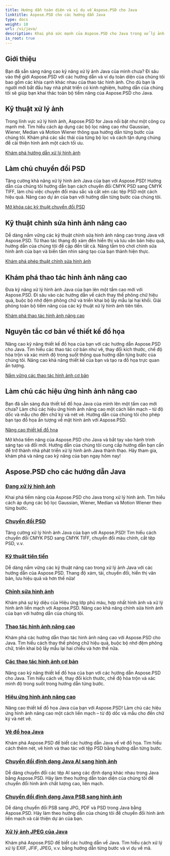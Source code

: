 ```yaml
---
title: Hướng dẫn toàn diện và ví dụ về Aspose.PSD cho Java
linktitle: Aspose.PSD cho các hướng dẫn Java
type: docs
weight: 10
url: /vi/java/
description: Khai phá sức mạnh của Aspose.PSD cho Java trong xử lý ảnh! Các bộ lọc chính như Gaussian, Wiener, Median và Motion Wiener với hướng dẫn từng bước.
is_root: true
---
```


## Giới thiệu

Bạn đã sẵn sàng nâng cao kỹ năng xử lý ảnh Java của mình chưa? Đi sâu vào thế giới Aspose.PSD với các hướng dẫn và ví dụ toàn diện của chúng tôi bao gồm các khía cạnh khác nhau của thao tác hình ảnh. Cho dù bạn là người mới bắt đầu hay nhà phát triển có kinh nghiệm, hướng dẫn của chúng tôi sẽ giúp bạn khai thác toàn bộ tiềm năng của Aspose.PSD cho Java.

## Kỹ thuật xử lý ảnh

Trong lĩnh vực xử lý hình ảnh, Aspose.PSD for Java nổi bật như một công cụ mạnh mẽ. Tìm hiểu cách áp dụng các bộ lọc nâng cao như Gaussian, Wiener, Median và Motion Wiener thông qua hướng dẫn từng bước của chúng tôi. Khám phá các sắc thái của từng bộ lọc và cách tận dụng chúng để cải thiện hình ảnh một cách tối ưu.

[Khám phá hướng dẫn xử lý hình ảnh](./image-processing/)

## Làm chủ chuyển đổi PSD

Tăng cường khả năng xử lý hình ảnh Java của bạn với Aspose.PSD! Hướng dẫn của chúng tôi hướng dẫn bạn cách chuyển đổi CMYK PSD sang CMYK TIFF, làm chủ việc chuyển đổi màu sắc và cắt xén các tệp PSD một cách hiệu quả. Nâng cao dự án của bạn với hướng dẫn từng bước của chúng tôi.

[Mở khóa các kỹ thuật chuyển đổi PSD](./psd-conversion/)

## Kỹ thuật chỉnh sửa hình ảnh nâng cao

Dễ dàng nắm vững các kỹ thuật chỉnh sửa hình ảnh nâng cao trong Java với Aspose.PSD. Từ thao tác thang độ xám đến hiển thị và lưu văn bản hiệu quả, hướng dẫn của chúng tôi đề cập đến tất cả. Nâng tầm trò chơi chỉnh sửa hình ảnh của bạn và biến tầm nhìn sáng tạo của bạn thành hiện thực.

[Khám phá phép thuật chỉnh sửa hình ảnh](./image-editing/)

## Khám phá thao tác hình ảnh nâng cao

Đưa kỹ năng xử lý hình ảnh Java của bạn lên một tầm cao mới với Aspose.PSD. Đi sâu vào các hướng dẫn về cách thay thế phông chữ hiệu quả, buộc bộ nhớ đệm phông chữ và triển khai bộ lấy mẫu lại hai khối. Giải phóng toàn bộ tiềm năng của các kỹ thuật xử lý hình ảnh tiên tiến.

[Khám phá thao tác hình ảnh nâng cao](./advanced-image-manipulation/)

## Nguyên tắc cơ bản về thiết kế đồ họa

Nâng cao kỹ năng thiết kế đồ họa của bạn với các hướng dẫn Aspose.PSD cho Java. Tìm hiểu các thao tác cơ bản như vẽ, thay đổi kích thước, chế độ hòa trộn và xác minh độ trong suốt thông qua hướng dẫn từng bước của chúng tôi. Nâng cao khả năng thiết kế của bạn và tạo ra đồ họa trực quan ấn tượng.

[Nắm vững các thao tác hình ảnh cơ bản](./basic-image-operations/)

## Làm chủ các hiệu ứng hình ảnh nâng cao

Bạn đã sẵn sàng đưa thiết kế đồ họa Java của mình lên một tầm cao mới chưa? Làm chủ các hiệu ứng hình ảnh nâng cao một cách liền mạch – từ độ dốc và mẫu cho đến chữ ký và nét vẽ. Hướng dẫn của chúng tôi cho phép bạn tạo đồ họa ấn tượng về mặt hình ảnh với Aspose.PSD.

[Nâng cao thiết kế đồ họa](./advanced-image-effects/)

Mở khóa tiềm năng của Aspose.PSD cho Java và bắt tay vào hành trình sáng tạo và đổi mới. Hướng dẫn của chúng tôi cung cấp hướng dẫn bạn cần để trở thành nhà phát triển xử lý hình ảnh Java thành thạo. Hãy tham gia, khám phá và nâng cao kỹ năng của bạn ngay hôm nay!
## Aspose.PSD cho các hướng dẫn Java
### [Đang xử lý hình ảnh](./image-processing/)
Khai phá tiềm năng của Aspose.PSD cho Java trong xử lý hình ảnh. Tìm hiểu cách áp dụng các bộ lọc Gaussian, Wiener, Median và Motion Wiener theo từng bước.
### [Chuyển đổi PSD](./psd-conversion/)
Tăng cường xử lý hình ảnh Java của bạn với Aspose.PSD! Tìm hiểu cách chuyển đổi CMYK PSD sang CMYK TIFF, chuyển đổi màu chính, cắt tệp PSD, v.v. 
### [Kỹ thuật tiên tiến](./advanced-techniques/)
Dễ dàng nắm vững các kỹ thuật nâng cao trong xử lý ảnh Java với các hướng dẫn của Aspose.PSD. Thang độ xám, tải, chuyển đổi, hiển thị văn bản, lưu hiệu quả và hơn thế nữa!
### [Chỉnh sửa hình ảnh](./image-editing/)
Khám phá sự kỳ diệu của Hiệu ứng lớp phủ màu, hợp nhất hình ảnh và xử lý hình ảnh liền mạch với Aspose.PSD. Nâng cao khả năng chỉnh sửa hình ảnh của bạn với hướng dẫn của chúng tôi.
### [Thao tác hình ảnh nâng cao](./advanced-image-manipulation/)
Khám phá các hướng dẫn thao tác hình ảnh nâng cao với Aspose.PSD cho Java. Tìm hiểu cách thay thế phông chữ hiệu quả, buộc bộ nhớ đệm phông chữ, triển khai bộ lấy mẫu lại hai chiều và hơn thế nữa.
### [Các thao tác hình ảnh cơ bản](./basic-image-operations/)
Nâng cao kỹ năng thiết kế đồ họa của bạn với các hướng dẫn Aspose.PSD cho Java. Tìm hiểu cách vẽ, thay đổi kích thước, chế độ hòa trộn và xác minh độ trong suốt trong hướng dẫn từng bước.
### [Hiệu ứng hình ảnh nâng cao](./advanced-image-effects/)
Nâng cao thiết kế đồ họa Java của bạn với Aspose.PSD! Làm chủ các hiệu ứng hình ảnh nâng cao một cách liền mạch – từ độ dốc và mẫu cho đến chữ ký và nét vẽ.
### [Vẽ đồ họa Java](./java-graphics-drawing/)
Khám phá Aspose.PSD để biết các hướng dẫn Java về vẽ đồ họa. Tìm hiểu cách thêm nét, vẽ hình và thao tác với tệp PSD bằng hướng dẫn từng bước.
### [Chuyển đổi định dạng Java AI sang hình ảnh](./java-ai-to-image-format-conversion/)
Dễ dàng chuyển đổi các tệp AI sang các định dạng khác nhau trong Java bằng Aspose.PSD. Hãy làm theo hướng dẫn toàn diện của chúng tôi để chuyển đổi hình ảnh chất lượng cao, liền mạch.
### [Chuyển đổi định dạng Java PSB sang hình ảnh](./java-psb-to-image-format-conversion/)
Dễ dàng chuyển đổi PSB sang JPG, PDF và PSD trong Java bằng Aspose.PSD. Hãy làm theo hướng dẫn của chúng tôi để chuyển đổi hình ảnh liền mạch và cải thiện dự án của bạn.
### [Xử lý ảnh JPEG của Java](./java-jpeg-image-processing/)
Khám phá Aspose.PSD để biết các hướng dẫn về Java. Tìm hiểu cách xử lý xử lý EXIF, JFIF, JPEG, v.v. bằng hướng dẫn từng bước và ví dụ về mã.